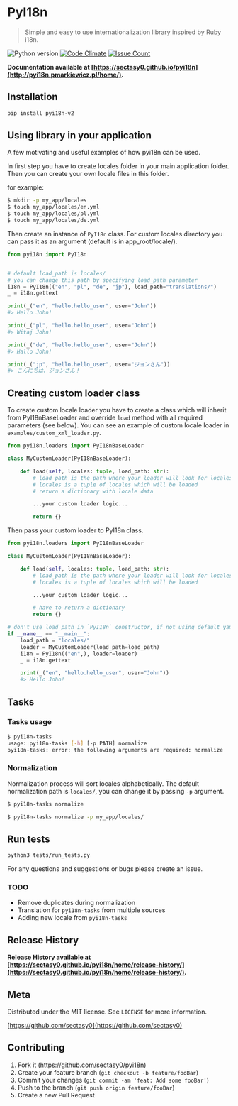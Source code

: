 # PyI18n
> Simple and easy to use internationalization library inspired by Ruby i18n.

![Python version][python-image]
[![Code Climate](https://codeclimate.com/github/sectasy0/pyi18n/badges/gpa.svg)](https://codeclimate.com/github/sectasy0/pyi18n/coverage)
[![Issue Count](https://codeclimate.com/github/sectasy0/pyi18n/badges/issue_count.svg)](https://codeclimate.com/github/sectasy0/pyi18n)

**Documentation available at [https://sectasy0.github.io/pyi18n](http://pyi18n.pmarkiewicz.pl/home/).**

## Installation

```sh
pip install pyi18n-v2
```

## Using library in your application

A few motivating and useful examples of how pyi18n can be used.

In first step you have to create locales folder in your main application folder.
Then you can create your own locale files in this folder.

for example:

```sh
$ mkdir -p my_app/locales
$ touch my_app/locales/en.yml
$ touch my_app/locales/pl.yml
$ touch my_app/locales/de.yml
```

Then create an instance of `PyI18n` class. For custom locales directory you can pass it as an argument (default is in app_root/locale/).

```python
from pyi18n import PyI18n


# default load_path is locales/
# you can change this path by specifying load_path parameter
i18n = PyI18n(("en", "pl", "de", "jp"), load_path="translations/")
_ = i18n.gettext

print(_("en", "hello.hello_user", user="John"))
#> Hello John!

print(_("pl", "hello.hello_user", user="John"))
#> Witaj John!

print(_("de", "hello.hello_user", user="John"))
#> Hallo John!

print(_("jp", "hello.hello_user", user="ジョンさん"))
#> こんにちは、ジョンさん！
```

## Creating custom loader class

To create custom locale loader you have to create a class which will inherit from PyI18nBaseLoader and override `load` method with all required parameters (see below). You can see an example of custom locale loader in `examples/custom_xml_loader.py`.

```python
from pyi18n.loaders import PyI18nBaseLoader

class MyCustomLoader(PyI18nBaseLoader):

    def load(self, locales: tuple, load_path: str):
        # load_path is the path where your loader will look for locales files
        # locales is a tuple of locales which will be loaded
        # return a dictionary with locale data

        ...your custom loader logic...

        return {}
```

Then pass your custom loader to PyI18n class.

```python
from pyi18n.loaders import PyI18nBaseLoader

class MyCustomLoader(PyI18nBaseLoader):

    def load(self, locales: tuple, load_path: str):
        # load_path is the path where your loader will look for locales files
        # locales is a tuple of locales which will be loaded

        ...your custom loader logic...

        # have to return a dictionary
        return {}

# don't use load_path in `PyI18n` constructor, if not using default yaml loader
if __name__ == "__main__":
    load_path = "locales/"
    loader = MyCustomLoader(load_path=load_path)
    i18n = PyI18n(("en",), loader=loader)
    _ = i18n.gettext

    print(_("en", "hello.hello_user", user="John"))
    #> Hello John!
```

## Tasks

### Tasks usage

```sh
$ pyi18n-tasks
usage: pyi18n-tasks [-h] [-p PATH] normalize
pyi18n-tasks: error: the following arguments are required: normalize
```

### Normalization
Normalization process will sort locales alphabetically. The default normalization path is `locales/`, you can change it by passing `-p` argument.

```sh
$ pyi18n-tasks normalize 
```

```sh
$ pyi18n-tasks normalize -p my_app/locales/

```

## Run tests

```sh
python3 tests/run_tests.py
```

For any questions and suggestions or bugs please create an issue.

### TODO

* Remove duplicates during normalization
* Translation for `pyi18n-tasks` from multiple sources
* Adding new locale from `pyi18n-tasks`

## Release History

**Release History available at [https://sectasy0.github.io/pyi18n/home/release-history/](https://sectasy0.github.io/pyi18n/home/release-history/).**

## Meta

Distributed under the MIT license. See ``LICENSE`` for more information.

[https://github.com/sectasy0](https://github.com/sectasy0)

## Contributing

1. Fork it (<https://github.com/sectasy0/pyi18n>)
2. Create your feature branch (`git checkout -b feature/fooBar`)
3. Commit your changes (`git commit -am 'feat: Add some fooBar'`) 
4. Push to the branch (`git push origin feature/fooBar`)
5. Create a new Pull Request

<!-- Markdown link & img dfn's -->
[python-image]: https://img.shields.io/badge/python-3.6-blue
[pypi-image]: https://img.shields.io/badge/pypi-remly-blue
[pypi-url]:  pypi.org/project/pyi18n/
